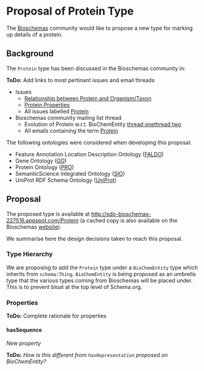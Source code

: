 # Proposal of Protein Type

The [Bioschemas](https://bioschemas.org) community would like to propose a new type for marking up details of a protein.

## Background

The `Protein` type has been discussed in the Bioschemas community in:

**ToDo:** Add links to most pertinant issues and email threads

- Issues
  - [Relationship between Protein and Organism/Taxon](https://github.com/BioSchemas/specifications/issues/222)
  - [Protein Properties](https://github.com/BioSchemas/specifications/issues/262)
  - All issues labelled [Protein](https://github.com/BioSchemas/specifications/issues?utf8=✓&q=label:"type:+Protein")
- Bioschemas community mailing list thread
  - Evolution of Protein w.r.t. BioChemEntity [thread one](https://lists.w3.org/Archives/Public/public-bioschemas/2017Nov/0001.html)[thread two](https://lists.w3.org/Archives/Public/public-bioschemas/2017Nov/0026.html)
  - All emails containing the term [Protein](https://www.w3.org/Search/Mail/Public/advanced_search?keywords=&hdr-1-name=subject&hdr-1-query=Protein&hdr-2-name=from&hdr-2-query=&hdr-3-name=message-id&hdr-3-query=&period_month=&period_year=&index-grp=Public__FULL&index-type=t&type-index=public-bioschemas&resultsperpage=20&sortby=date-asc)

The following ontologies were considered when developing this proposal:

- Feature Annotation Location Description Ontology ([FALDO](https://github.com/OBF/FALDO))
- Gene Ontology ([GO](http://geneontology.org/))
- Protein Ontology ([PRO](https://proconsortium.org/))
- SemanticScience Integrated Ontology ([SIO](http://sio.semanticscience.org/))
- UniProt RDF Schema Ontology ([UniProt](https://www.uniprot.org/core/))

## Proposal

The proposed type is available at http://sdo-bioschemas-227516.appspot.com/Protein (a cached copy is also available on the Bioschemas [website](https://bioschemas.org/types/Protein/)).

We summarise here the design decisions taken to reach this proposal.

### Type Hierarchy

We are proposing to add the `Protein` type under a `BioChemEntity` type which inherits from `schema:Thing`. `BioChemEntity` is being proposed as an umbrella type that the various types coming from Bioschemas will be placed under. This is to prevent bloat at the top level of Schema.org. 

### Properties

**ToDo:** Complete rationale for properties 

#### hasSequence

*New property*

**ToDo:** *How is this different from `hasRepresentation` proposed on BioChemEntity?*

